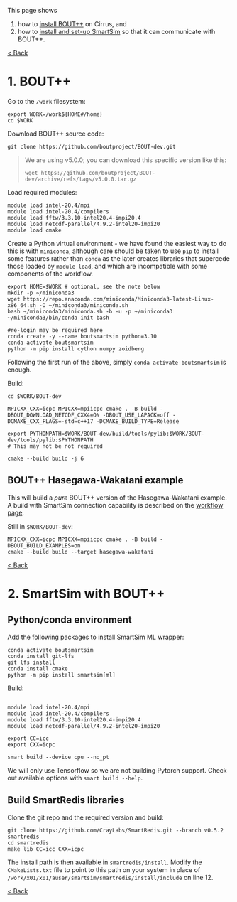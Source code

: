 This page shows 
1. how to [install BOUT++](./example-installation.md#1-bout) on Cirrus, and
2. how to [install and set-up SmartSim](./example-installation.md#2-smartsim-with-bout) so that it can communicate with BOUT++.

[< Back](./)

# 1. BOUT++

Go to the `/work` filesystem:
```
export WORK=/work${HOME#/home}
cd $WORK
```

Download BOUT++ source code:
```
git clone https://github.com/boutproject/BOUT-dev.git
```

> We are using v5.0.0; you can download this specific version like this:
> 
> ```wget https://github.com/boutproject/BOUT-dev/archive/refs/tags/v5.0.0.tar.gz```

Load required modules:
```
module load intel-20.4/mpi
module load intel-20.4/compilers
module load fftw/3.3.10-intel20.4-impi20.4
module load netcdf-parallel/4.9.2-intel20-impi20
module load cmake
```

Create a Python virtual environment - we have found the easiest way to do this is with `miniconda`, although care should be taken to use `pip` to install some features rather than `conda` as the later creates libraries that supercede those loaded by `module load`, and which are incompatible with some components of the workflow.
```
export HOME=$WORK # optional, see the note below
mkdir -p ~/miniconda3
wget https://repo.anaconda.com/miniconda/Miniconda3-latest-Linux-x86_64.sh -O ~/miniconda3/miniconda.sh
bash ~/miniconda3/miniconda.sh -b -u -p ~/miniconda3
~/miniconda3/bin/conda init bash

#re-login may be required here
conda create -y --name boutsmartsim python=3.10
conda activate boutsmartsim
python -m pip install cython numpy zoidberg
```

Following the first run of the above, simply `conda activate boutsmartsim` is enough.

Build:
```
cd $WORK/BOUT-dev

MPICXX_CXX=icpc MPICXX=mpiicpc cmake . -B build -DBOUT_DOWNLOAD_NETCDF_CXX4=ON -DBOUT_USE_LAPACK=off -DCMAKE_CXX_FLAGS=-std=c++17 -DCMAKE_BUILD_TYPE=Release

export PYTHONPATH=$WORK/BOUT-dev/build/tools/pylib:$WORK/BOUT-dev/tools/pylib:$PYTHONPATH
# This may not be not required

cmake --build build -j 6
```

## BOUT++ Hasegawa-Wakatani example
This will build a *pure* BOUT++ version of the Hasegawa-Wakatani example. A build with SmartSim connection capability is described on the [workflow page](./workflow.md#compile-hasegawa-wakatani-with-smartredis).

Still in `$WORK/BOUT-dev`:
```
MPICXX_CXX=icpc MPICXX=mpiicpc cmake . -B build -DBOUT_BUILD_EXAMPLES=on
cmake --build build --target hasegawa-wakatani
```

[< Back](./)


# 2. SmartSim with BOUT++

## Python/conda environment

Add the following packages to install SmartSim ML wrapper:
```
conda activate boutsmartsim
conda install git-lfs
git lfs install
conda install cmake
python -m pip install smartsim[ml]
```

Build:
```

module load intel-20.4/mpi
module load intel-20.4/compilers
module load fftw/3.3.10-intel20.4-impi20.4
module load netcdf-parallel/4.9.2-intel20-impi20

export CC=icc
export CXX=icpc

smart build --device cpu --no_pt
```
We will only use Tensorflow so we are not building Pytorch support. Check out available options with `smart build --help`.

## Build SmartRedis libraries

Clone the git repo and the required version and build:
```
git clone https://github.com/CrayLabs/SmartRedis.git --branch v0.5.2 smartredis
cd smartredis
make lib CC=icc CXX=icpc
```

The install path is then available in `smartredis/install`. Modify the `CMakeLists.txt` file to point to this path on your system in place of `/work/x01/x01/auser/smartsim/smartredis/install/include` on line 12.


[< Back](./)

